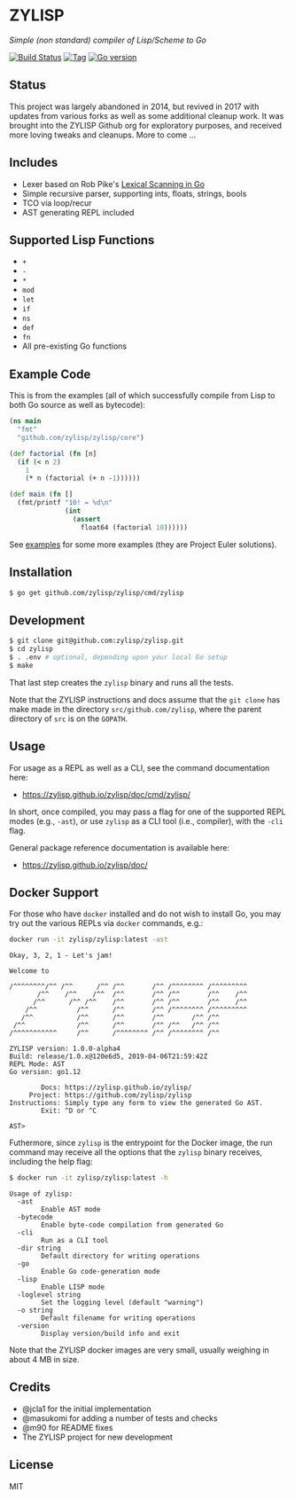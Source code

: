 # ZYLISP

*Simple (non standard) compiler of Lisp/Scheme to Go*

[![Build Status][travis-badge]][travis]
[![Tag][tag-badge]][tag]
[![Go version][go-v]](.travis.yml)


## Status

This project was largely abandoned in 2014, but revived in 2017 with updates
from various forks as well as some additional cleanup work. It was brought into
the ZYLISP Github org for exploratory purposes, and received more loving tweaks
and cleanups. More to come ...


## Includes

- Lexer based on Rob Pike's
  [Lexical Scanning in Go](https://talks.golang.org/2011/lex.slide)
- Simple recursive parser, supporting ints, floats, strings, bools
- TCO via loop/recur
- AST generating REPL included


## Supported Lisp Functions

* `+`
* `-`
* `*`
* `mod`
* `let`
* `if`
* `ns`
* `def`
* `fn`
* All pre-existing Go functions


## Example Code

This is from the examples (all of which successfully compile from Lisp to both
Go source as well as bytecode):

```clj
(ns main
  "fmt"
  "github.com/zylisp/zylisp/core")

(def factorial (fn [n]
  (if (< n 2)
    1
    (* n (factorial (+ n -1))))))

(def main (fn []
  (fmt/printf "10! = %d\n"
              (int
                (assert
                  float64 (factorial 10))))))
```

See [examples](examples) for some more examples (they are Project Euler
solutions).


## Installation

```bash
$ go get github.com/zylisp/zylisp/cmd/zylisp
```


## Development

```bash
$ git clone git@github.com:zylisp/zylisp.git
$ cd zylisp
$ . .env # optional, depending upon your local Go setup
$ make
```

That last step creates the `zylisp` binary and runs all the tests.

Note that the ZYLISP instructions and docs assume that the `git clone` has 
make made in the directory `src/github.com/zylisp`, where the parent directory
of `src` is on the `GOPATH`.


## Usage

For usage as a REPL as well as a CLI, see the command documentation here:
 * https://zylisp.github.io/zylisp/doc/cmd/zylisp/

 In short, once compiled, you may pass a flag for one of the supported REPL
 modes (e.g., `-ast`), or use `zylisp` as a CLI tool (i.e., compiler), with the 
 `-cli` flag.

General package reference documentation is available here:
 * https://zylisp.github.io/zylisp/doc/


## Docker Support

For those who have `docker` installed and do not wish to install Go, you may 
try out the various REPLs via `docker` commands, e.g.:

```bash
docker run -it zylisp/zylisp:latest -ast
```
```
Okay, 3, 2, 1 - Let's jam!

Welcome to

/^^^^^^^^/^^ /^^      /^^ /^^       /^^ /^^^^^^^^ /^^^^^^^^^
       /^^    /^^    /^^  /^^       /^^ /^^       /^^    /^^
      /^^      /^^ /^^    /^^       /^^ /^^       /^^    /^^
    /^^          /^^      /^^       /^^ /^^^^^^^^ /^^^^^^^^^
   /^^           /^^      /^^       /^^       /^^ /^^
 /^^             /^^      /^^       /^^ /^^   /^^ /^^
/^^^^^^^^^^^     /^^      /^^^^^^^^ /^^ /^^^^^^^^ /^^

ZYLISP version: 1.0.0-alpha4
Build: release/1.0.x@120e6d5, 2019-04-06T21:59:42Z
REPL Mode: AST
Go version: go1.12

        Docs: https://zylisp.github.io/zylisp/
     Project: https://github.com/zylisp/zylisp
Instructions: Simply type any form to view the generated Go AST.
        Exit: ^D or ^C

AST>
```

Futhermore, since `zylisp` is the entrypoint for the Docker image, the run 
command may receive all the options that the `zylisp` binary receives, 
including the help flag:

```bash
$ docker run -it zylisp/zylisp:latest -h
```
```
Usage of zylisp:
  -ast
    	Enable AST mode
  -bytecode
    	Enable byte-code compilation from generated Go
  -cli
    	Run as a CLI tool
  -dir string
    	Default directory for writing operations
  -go
    	Enable Go code-generation mode
  -lisp
    	Enable LISP mode
  -loglevel string
    	Set the logging level (default "warning")
  -o string
    	Default filename for writing operations
  -version
    	Display version/build info and exit
```

Note that the ZYLISP docker images are very small, usually weighing in about
4 MB in size.


## Credits

* @jcla1 for the initial implementation
* @masukomi for adding a number of tests and checks
* @m90 for README fixes
* The ZYLISP project for new development


## License

MIT


<!-- Named page links below: /-->

[logo]: media/images/logo-1-250x.png
[logo-large]: media/images/logo-1.png
[travis]: https://travis-ci.org/zylisp/zylisp
[travis-badge]: https://travis-ci.org/zylisp/zylisp.png?branch=master
[tag-badge]: https://img.shields.io/github/tag/zylisp/zylisp.svg
[tag]: https://github.com/zylisp/zylisp/tags
[go-v]: https://img.shields.io/badge/Go-1.12-blue.svg
